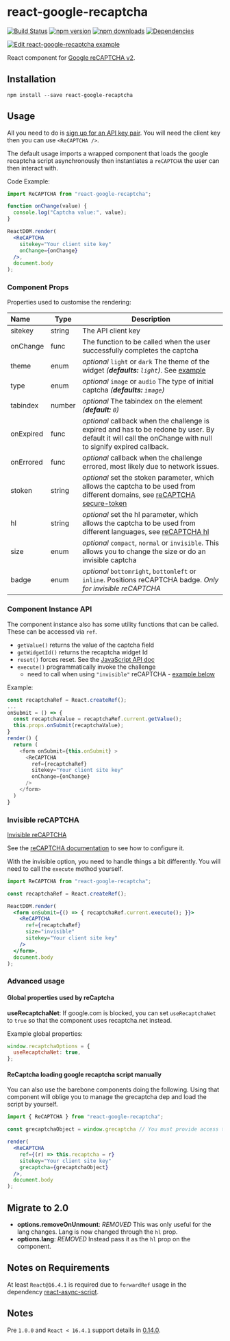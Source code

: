 # react-google-recaptcha

[![Build Status][travis.img]][travis.url] [![npm version][npm.img]][npm.url] [![npm downloads][npm.dl.img]][npm.dl.url] [![Dependencies][deps.img]][deps.url]

[![Edit react-google-recaptcha example](https://codesandbox.io/static/img/play-codesandbox.svg)](https://codesandbox.io/s/1y4zzjq37l)

React component for [Google reCAPTCHA v2][reCAPTCHA].

## Installation

```shell
npm install --save react-google-recaptcha
```

## Usage

All you need to do is [sign up for an API key pair][signup]. You will need the client key then you can use `<ReCAPTCHA />`.

The default usage imports a wrapped component that loads the google recaptcha script asynchronously then instantiates a `reCAPTCHA` the user can then interact with.

Code Example:
```jsx
import ReCAPTCHA from "react-google-recaptcha";

function onChange(value) {
  console.log("Captcha value:", value);
}

ReactDOM.render(
  <ReCAPTCHA
    sitekey="Your client site key"
    onChange={onChange}
  />,
  document.body
);
```

### Component Props

Properties used to customise the rendering:

| Name | Type | Description |
|:---- | ---- | ------ |
| sitekey | string | The API client key |
| onChange | func | The function to be called when the user successfully completes the captcha |
| theme | enum | *optional* `light` or `dark` The theme of the widget *(__defaults:__ `light`)*. See [example][docs_theme]
| type | enum | *optional* `image` or `audio` The type of initial captcha *(__defaults:__ `image`)*
| tabindex | number | *optional* The tabindex on the element *(__default:__ `0`)*
| onExpired | func | *optional* callback when the challenge is expired and has to be redone by user. By default it will call the onChange with null to signify expired callback. |
| onErrored | func | *optional* callback when the challenge errored, most likely due to network issues. |
| stoken | string | *optional* set the stoken parameter, which allows the captcha to be used from different domains, see [reCAPTCHA secure-token] |
| hl | string | *optional* set the hl parameter, which allows the captcha to be used from different languages, see [reCAPTCHA hl] |
| size | enum | *optional* `compact`, `normal` or `invisible`. This allows you to change the size or do an invisible captcha |
| badge | enum | *optional* `bottomright`, `bottomleft` or `inline`. Positions reCAPTCHA badge. *Only for invisible reCAPTCHA* |

### Component Instance API

The component instance also has some utility functions that can be called. These can be accessed via `ref`.

- `getValue()` returns the value of the captcha field
- `getWidgetId()` returns the recaptcha widget Id
- `reset()` forces reset. See the [JavaScript API doc][js_api]
- `execute()` programmatically invoke the challenge
  - need to call when using `"invisible"` reCAPTCHA - [example below](#invisible-recaptcha)

Example:
```javascript
const recaptchaRef = React.createRef();
...
onSubmit = () => {
  const recaptchaValue = recaptchaRef.current.getValue();
  this.props.onSubmit(recaptchaValue);
}
render() {
  return (
    <form onSubmit={this.onSubmit} >
      <ReCAPTCHA
        ref={recaptchaRef}
        sitekey="Your client site key"
        onChange={onChange}
      />
    </form>
  )
}
```

### Invisible reCAPTCHA

[Invisible reCAPTCHA](https://developers.google.com/recaptcha/docs/versions)

See the [reCAPTCHA documentation](https://developers.google.com/recaptcha/docs/invisible) to see how to configure it.

With the invisible option, you need to handle things a bit differently. You will need to call the `execute` method yourself.

```jsx
import ReCAPTCHA from "react-google-recaptcha";

const recaptchaRef = React.createRef();

ReactDOM.render(
  <form onSubmit={() => { recaptchaRef.current.execute(); }}>
    <ReCAPTCHA
      ref={recaptchaRef}
      size="invisible"
      sitekey="Your client site key"
    />
  </form>,
  document.body
);
```


### Advanced usage

#### Global properties used by reCaptcha

__useRecaptchaNet__: If google.com is blocked, you can set `useRecaptchaNet` to `true` so that the component uses recaptcha.net instead.


Example global properties:
```js
window.recaptchaOptions = {
  useRecaptchaNet: true,
};
```

#### ReCaptcha loading google recaptcha script manually

You can also use the barebone components doing the following. Using that component will oblige you to manage the grecaptcha dep and load the script by yourself.

```jsx
import { ReCAPTCHA } from "react-google-recaptcha";

const grecaptchaObject = window.grecaptcha // You must provide access to the google grecaptcha object.

render(
  <ReCAPTCHA
    ref={(r) => this.recaptcha = r}
    sitekey="Your client site key"
    grecaptcha={grecaptchaObject}
  />,
  document.body
);
```

## Migrate to 2.0

- __options.removeOnUnmount__: *REMOVED* This was only useful for the lang changes. Lang is now changed through the `hl` prop.
- __options.lang__: *REMOVED* Instead pass it as the `hl` prop on the component.


## Notes on Requirements
At least `React@16.4.1` is required due to `forwardRef` usage in the dependency [react-async-script](https://github.com/dozoisch/react-async-script).

## Notes

Pre `1.0.0` and `React < 16.4.1` support details in [0.14.0](https://github.com/dozoisch/react-google-recaptcha/tree/v0.14.0).

[travis.img]: https://travis-ci.org/dozoisch/react-google-recaptcha.svg?branch=master
[travis.url]: https://travis-ci.org/dozoisch/react-google-recaptcha
[npm.img]: https://badge.fury.io/js/react-google-recaptcha.svg
[npm.url]: http://badge.fury.io/js/react-google-recaptcha
[npm.dl.img]: https://img.shields.io/npm/dm/react-google-recaptcha.svg
[npm.dl.url]: https://www.npmjs.com/package/react-google-recaptcha
[deps.img]: https://david-dm.org/dozoisch/react-google-recaptcha.svg
[deps.url]: https://david-dm.org/dozoisch/react-google-recaptcha

[reCAPTCHA]: https://developers.google.com/recaptcha/docs/display
[signup]: http://www.google.com/recaptcha/admin
[docs]: https://developers.google.com/recaptcha
[docs_theme]: https://developers.google.com/recaptcha/docs/faq#can-i-customize-the-recaptcha-widget
[js_api]: https://developers.google.com/recaptcha/docs/display#js_api
[rb]: https://github.com/react-bootstrap/react-bootstrap/
[reCAPTCHA secure-token]: https://developers.google.com/recaptcha/docs/secure_token
[reCAPTCHA hl]: https://developers.google.com/recaptcha/docs/language
